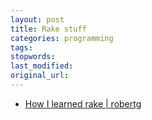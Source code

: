 ```yaml
---
layout: post
title: Rake stuff
categories: programming
tags:
stopwords:
last_modified:
original_url:
---
```


<!--more-->

* [How I learned rake | robertg](https://rbglod.com/2019/how_i_learned_rake/)

